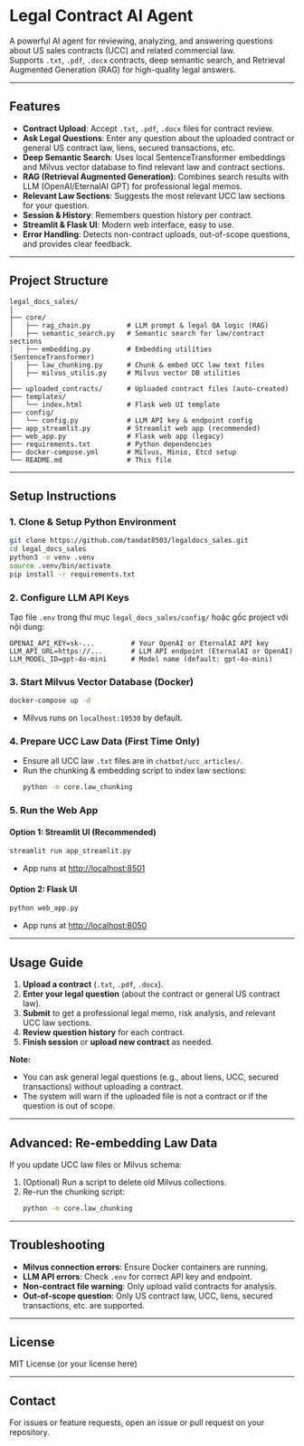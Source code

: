 # Legal Contract AI Agent

A powerful AI agent for reviewing, analyzing, and answering questions about US sales contracts (UCC) and related commercial law.  
Supports `.txt`, `.pdf`, `.docx` contracts, deep semantic search, and Retrieval Augmented Generation (RAG) for high-quality legal answers.

---

## Features

- **Contract Upload**: Accept `.txt`, `.pdf`, `.docx` files for contract review.
- **Ask Legal Questions**: Enter any question about the uploaded contract or general US contract law, liens, secured transactions, etc.
- **Deep Semantic Search**: Uses local SentenceTransformer embeddings and Milvus vector database to find relevant law and contract sections.
- **RAG (Retrieval Augmented Generation)**: Combines search results with LLM (OpenAI/EternalAI GPT) for professional legal memos.
- **Relevant Law Sections**: Suggests the most relevant UCC law sections for your question.
- **Session & History**: Remembers question history per contract.
- **Streamlit & Flask UI**: Modern web interface, easy to use.
- **Error Handling**: Detects non-contract uploads, out-of-scope questions, and provides clear feedback.

---

## Project Structure

```
legal_docs_sales/
│
├── core/
│   ├── rag_chain.py         # LLM prompt & legal QA logic (RAG)
│   ├── semantic_search.py   # Semantic search for law/contract sections
│   ├── embedding.py         # Embedding utilities (SentenceTransformer)
│   ├── law_chunking.py      # Chunk & embed UCC law text files
│   ├── milvus_utilis.py     # Milvus vector DB utilities
│
├── uploaded_contracts/      # Uploaded contract files (auto-created)
├── templates/
│   └── index.html           # Flask web UI template
├── config/
│   └── config.py            # LLM API key & endpoint config
├── app_streamlit.py         # Streamlit web app (recommended)
├── web_app.py               # Flask web app (legacy)
├── requirements.txt         # Python dependencies
├── docker-compose.yml       # Milvus, Minio, Etcd setup
└── README.md                # This file
```

---

## Setup Instructions

### 1. Clone & Setup Python Environment

```bash
git clone https://github.com/tandat8503/legaldocs_sales.git
cd legal_docs_sales
python3 -m venv .venv
source .venv/bin/activate
pip install -r requirements.txt
```

### 2. Configure LLM API Keys

Tạo file `.env` trong thư mục `legal_docs_sales/config/` hoặc gốc project với nội dung:

```
OPENAI_API_KEY=sk-...         # Your OpenAI or EternalAI API key
LLM_API_URL=https://...       # LLM API endpoint (EternalAI or OpenAI)
LLM_MODEL_ID=gpt-4o-mini      # Model name (default: gpt-4o-mini)
```

### 3. Start Milvus Vector Database (Docker)

```bash
docker-compose up -d
```

- Milvus runs on `localhost:19530` by default.

### 4. Prepare UCC Law Data (First Time Only)

- Ensure all UCC law `.txt` files are in `chatbot/ucc_articles/`.
- Run the chunking & embedding script to index law sections:
  ```bash
  python -m core.law_chunking
  ```

### 5. Run the Web App

#### Option 1: Streamlit UI (Recommended)

```bash
streamlit run app_streamlit.py
```

- App runs at [http://localhost:8501](http://localhost:8501)

#### Option 2: Flask UI

```bash
python web_app.py
```

- App runs at [http://localhost:8050](http://localhost:8050)

---

## Usage Guide

1. **Upload a contract** (`.txt`, `.pdf`, `.docx`).
2. **Enter your legal question** (about the contract or general US contract law).
3. **Submit** to get a professional legal memo, risk analysis, and relevant UCC law sections.
4. **Review question history** for each contract.
5. **Finish session** or **upload new contract** as needed.

**Note:**

- You can ask general legal questions (e.g., about liens, UCC, secured transactions) without uploading a contract.
- The system will warn if the uploaded file is not a contract or if the question is out of scope.

---

## Advanced: Re-embedding Law Data

If you update UCC law files or Milvus schema:

1. (Optional) Run a script to delete old Milvus collections.
2. Re-run the chunking script:
   ```bash
   python -m core.law_chunking
   ```

---

## Troubleshooting

- **Milvus connection errors**: Ensure Docker containers are running.
- **LLM API errors**: Check `.env` for correct API key and endpoint.
- **Non-contract file warning**: Only upload valid contracts for analysis.
- **Out-of-scope question**: Only US contract law, UCC, liens, secured transactions, etc. are supported.

---

## License

MIT License (or your license here)

---

## Contact

For issues or feature requests, open an issue or pull request on your repository.
